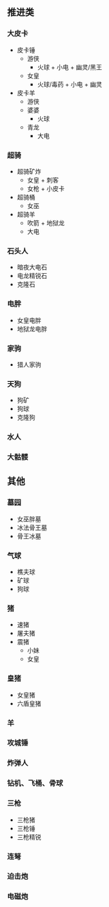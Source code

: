 ## 推进类

### 大皮卡

- 皮卡锤
  - 游侠
    - 火球 + 小电 + 幽灵/黑王
  - 女皇
    - 火球/毒药 + 小电 + 幽灵
- 皮卡羊
  - 游侠
  - 婆婆
    - 火球
  - 青龙
    - 大电

### 超骑

- 超骑矿炸
  - 女皇 + 刺客
  - 女枪 + 小皮卡
- 超骑桶
  - 女巫
- 超骑羊
  - 吹箭 + 地狱龙
  - 大电

### 石头人

- 暗夜大电石
- 电龙精锐石
- 克隆石

### 电胖

- 女皇电胖
- 地狱龙电胖

### 家驹

- 猎人家驹

### 天狗

- 狗矿
- 狗球
- 克隆狗

### 水人

### 大骷髅

## 其他

### 墓园

- 女巫胖墓
- 冰法骨王墓
- 骨王冰墓

### 气球

- 樵夫球
- 矿球
- 狗球

### 猪

- 速猪
- 屠夫猪
- 震猪
  - 小妹
  - 女皇

### 皇猪

- 女皇猪
- 六盾皇猪

### 羊

### 攻城锤

### 炸弹人

### 钻机、飞桶、骨球

### 三枪

- 三枪猪
- 三枪锤
- 三枪精锐

### 连弩

### 迫击炮

### 电磁炮